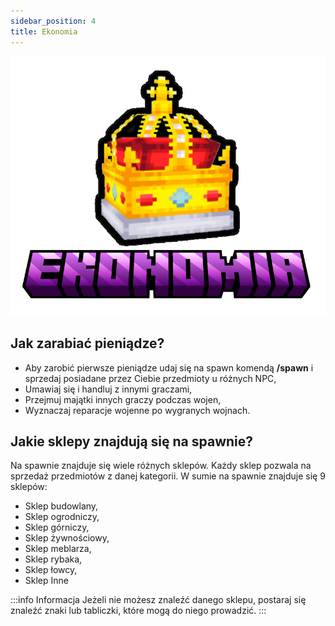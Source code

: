 ```yaml
---
sidebar_position: 4
title: Ekonomia
---
```

![Ekonomia](./img/ekonomia.png)

## Jak zarabiać pieniądze?
- Aby zarobić pierwsze pieniądze udaj się na spawn komendą **/spawn** i sprzedaj posiadane przez Ciebie przedmioty u różnych NPC,
- Umawiaj się i handluj z innymi graczami,
- Przejmuj majątki innych graczy podczas wojen,
- Wyznaczaj reparacje wojenne po wygranych wojnach.

## Jakie sklepy znajdują się na spawnie?
Na spawnie znajduje się wiele różnych sklepów. Każdy sklep pozwala na sprzedaż przedmiotów z danej kategorii. 
W sumie na spawnie znajduje się 9 sklepów:
- Sklep budowlany,
- Sklep ogrodniczy,
- Sklep górniczy,
- Sklep żywnościowy,
- Sklep meblarza,
- Sklep rybaka,
- Sklep łowcy,
- Sklep Inne

:::info Informacja
Jeżeli nie możesz znaleźć danego sklepu, postaraj się znaleźć znaki lub tabliczki, które mogą do niego prowadzić.
:::
